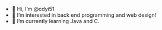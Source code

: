 - 👋 Hi, I’m @cdyi51
- 👀 I’m interested in back end programming and web design!
- 🌱 I’m currently learning Java and C.

<!---
cdyi51/cdyi51 is a ✨ special ✨ repository because its `README.md` (this file) appears on your GitHub profile.
You can click the Preview link to take a look at your changes.
--->
